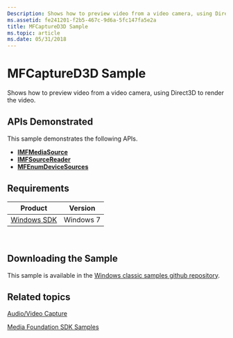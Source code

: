 ```yaml
---
Description: Shows how to preview video from a video camera, using Direct3D to render the video.
ms.assetid: fe241201-f2b5-467c-9d6a-5fc147fa5e2a
title: MFCaptureD3D Sample
ms.topic: article
ms.date: 05/31/2018
---
```


# MFCaptureD3D Sample

Shows how to preview video from a video camera, using Direct3D to render the video.

## APIs Demonstrated

This sample demonstrates the following APIs.

-   [**IMFMediaSource**](/windows/desktop/api/mfidl/nn-mfidl-imfmediasource)
-   [**IMFSourceReader**](/windows/desktop/api/mfreadwrite/nn-mfreadwrite-imfsourcereader)
-   [**MFEnumDeviceSources**](/windows/desktop/api/mfidl/nf-mfidl-mfenumdevicesources)

## Requirements



| Product                                                        | Version   |
|----------------------------------------------------------------|-----------|
| [Windows SDK](https://msdn.microsoft.com/windowsvista/bb980924.aspx) | Windows 7 |



 

## Downloading the Sample

This sample is available in the [Windows classic samples github repository](https://github.com/Microsoft/Windows-classic-samples/tree/master/Samples/Win7Samples/multimedia/mediafoundation/MFCaptureD3D).

## Related topics

<dl> <dt>

[Audio/Video Capture](audio-video-capture.md)
</dt> <dt>

[Media Foundation SDK Samples](media-foundation-sdk-samples.md)
</dt> </dl>

 

 



